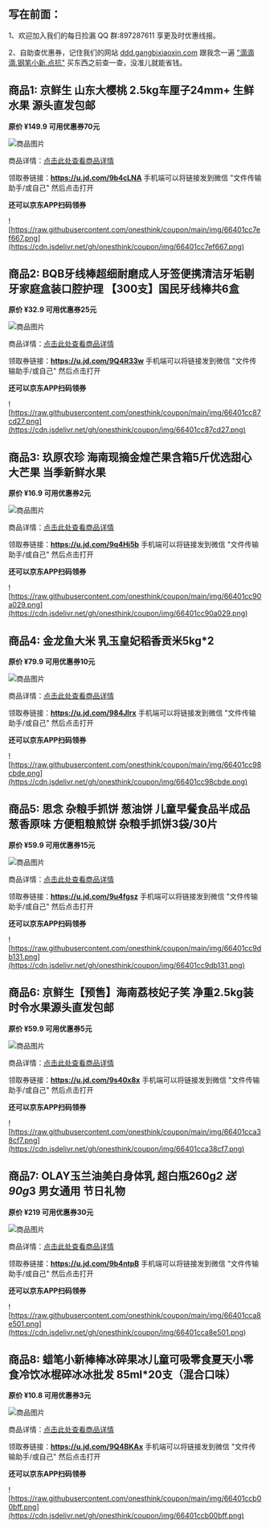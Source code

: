 ## 写在前面：

1、欢迎加入我们的每日捡漏 QQ 群:897287611 享更及时优惠线报。

2、自助查优惠券，记住我们的网站 [ddd.gangbixiaoxin.com](https://ddd.gangbixiaoxin.com) 跟我念一遍 ["滴滴滴.钢笔小新.点抗"](https://ddd.gangbixiaoxin.com) 买东西之前查一查，没准儿就能省钱。

## 商品1: 京鲜生 山东大樱桃 2.5kg车厘子24mm+ 生鲜水果 源头直发包邮

**原价 ¥149.9 可用优惠券70元**

![商品图片](http://img14.360buyimg.com/n1/jfs/t1/188820/35/45144/170134/663ca346Fe7d3ae22/1a13dc6c5542cb3e.jpg)

商品详情：[点击此处查看商品详情](https://union-click.jd.com/jdc?e=1003156031&amp;p=JF8BAQ8JK1olXDYCVV9cAE0UBmgLHV8lGVlaCgFtUQ5SQi0DBUVNGFJeSwUIFxlJX3EIGloUVQABUVleDk8IWipURmthHE9eL1lUWC5AfSpobll8WwN3BiA9BEcnAl8LGlsSVAAFUldYOEpHAj8JS1pFXDYCVG4LZksWAm4NHFIWWgMyVW5dDksTBmkOHFIXXA4EZF5VD3vArtfdkerA1b_WytaKsezCitPchdMlbTYBZF5cCUkXB2gJGVslbQYyV24DZkpEBWwKH1oWM1tEVxlYWwhIbWgIHFIXVAUyVl9cCkknM19zHghtXXJGCF0CbT92SGtzTjhqCURSLCgzWjNpVDljeF9zKG5gElwIYDxJM284)

领取券链接：**https://u.jd.com/9b4cLNA** 手机端可以将链接发到微信 "文件传输助手/或自己" 然后点击打开

**还可以京东APP扫码领券**

![https://raw.githubusercontent.com/onesthink/coupon/main/img/66401cc7ef667.png](https://cdn.jsdelivr.net/gh/onesthink/coupon/img/66401cc7ef667.png)

## 商品2: BQB牙线棒超细耐磨成人牙签便携清洁牙垢剔牙家庭盒装口腔护理 【300支】国民牙线棒共6盒

**原价 ¥32.9 可用优惠券25元**

![商品图片](http://img14.360buyimg.com/n1/jfs/t1/171253/26/41653/256996/65b37ef3Fb7a49825/51e250c667e767a1.jpg)

商品详情：[点击此处查看商品详情](https://union-click.jd.com/jdc?e=1003156031&amp;p=JF8BARoJK1olXwMEUVxaCk8eAl8IGlodXQ4BVl1ZAEkXA19MRANLAjZbERscSkAJHTdNTwcKBlMdBgABFksWAmcIE1gXXgIKVl5dFxJSXzI4Uj5ABEdpE0A_SQ9xBxwMWAJ8JXpmAlJROEonAG4IHFITWgALUW5cWEpHAj8JS1olXQYyFTBdCE0SBWYKEmsUbQYEVFpYDk0QCmYJH1klXQ4FZInwsJ6dsrqAoo-L1dG784vUtJ-Ji184K1glXQcDVl5ZD0oVA184G2sWbVhsVQ1bC08eBGZmRh0WGgNVCVozD0sfAm0AGWsXXAcAVm5tODR1eCt3UgBHDlEKFTwvXhV-VStSQAVPHmgAPzcuWwNUZwZNaAwdKQB1EQdtCHs)

领取券链接：**https://u.jd.com/9Q4R33w** 手机端可以将链接发到微信 "文件传输助手/或自己" 然后点击打开

**还可以京东APP扫码领券**

![https://raw.githubusercontent.com/onesthink/coupon/main/img/66401cc87cd27.png](https://cdn.jsdelivr.net/gh/onesthink/coupon/img/66401cc87cd27.png)

## 商品3: 玖原农珍 海南现摘金煌芒果含箱5斤优选甜心大芒果 当季新鲜水果

**原价 ¥16.9 可用优惠券2元**

![商品图片](http://img14.360buyimg.com/n1/jfs/t1/196853/19/35927/138446/64897b83Fd1c76bd0/9a64ea2567e62d69.jpg)

商品详情：[点击此处查看商品详情](https://union-click.jd.com/jdc?e=1003156031&amp;p=JF8BARIJK1olXwMEUFZcDk4SAV8IG18SWAIEVFhVD3tTXDdWRGtMGENDFlVDFhNSVzMXQA4KD1heSl5dDEwSB2kIHVMSQl9HCANtSQJLWmlSf1xwKxxwBwscYRNqa2dWTVcZbQcyV19dD0IRBGkBHmsUDQdSVQ5cWEonA284WjUVVAEHU1ptCXsXBW8MHl0TWg8KUl1ZOEsfBF_ftuPA17fX3OeJlsPAusjdkufBw44yZG5eOEsWAm0IH1wUXwYyZF5tC3tJbW5bHVgRXgQKOgMbCwwSVShJdVwVWg4EXFdtCkoWAW04K2ttA3t2PTchfU5eeS9hfCdvWVpyUioFU0h5AWoJRB9pDlZ_MRgbQz5QWRsPK1sl)

领取券链接：**https://u.jd.com/9q4Hi5b** 手机端可以将链接发到微信 "文件传输助手/或自己" 然后点击打开

**还可以京东APP扫码领券**

![https://raw.githubusercontent.com/onesthink/coupon/main/img/66401cc90a029.png](https://cdn.jsdelivr.net/gh/onesthink/coupon/img/66401cc90a029.png)

## 商品4: 金龙鱼大米 乳玉皇妃稻香贡米5kg*2

**原价 ¥79.9 可用优惠券10元**

![商品图片](http://img14.360buyimg.com/n1/jfs/t1/194020/30/45219/162754/663c66d9F245ca351/3fb044c97a9b86bf.jpg)

商品详情：[点击此处查看商品详情](https://union-click.jd.com/jdc?e=1003156031&amp;p=JF8BARsJK1olXwMEVFpdD0sUCl8IGlodXAMDU1tVAU8fB19MRANLAjZbERscSkAJHTdNTwcKBlMdBgABFksWAmcJHloSWA4LUFZZFxJSXzI4Rj9XLWZ9Bw44ADVTfycBfCVIFURQNFJROEonAG4IHFITWgALUW5cWEpHAj8JS1olXQYyFTBdCE8UCmcJHmsUbQYEVFpYDk0QC28JGF0lXQ4FZInwsJ6dsrqAoo-L1dG784vUtJ-Ji184K1glXQcDVl5ZD0oVA184G2sWbVhsVQ1bCkpEVz1mRh0WGgNbEx4zAEoTAG8KGFslXwcDVlxtOHtpQyt0UAhNNmF0UlwNDgkUfBh0YgdIX1tsVj04bhR3VxFwHiBpOn5rFz4GOEsn)

领取券链接：**https://u.jd.com/984Jlrx** 手机端可以将链接发到微信 "文件传输助手/或自己" 然后点击打开

**还可以京东APP扫码领券**

![https://raw.githubusercontent.com/onesthink/coupon/main/img/66401cc98cbde.png](https://cdn.jsdelivr.net/gh/onesthink/coupon/img/66401cc98cbde.png)

## 商品5: 思念 杂粮手抓饼 葱油饼 儿童早餐食品半成品 葱香原味 方便粗粮煎饼 杂粮手抓饼3袋/30片

**原价 ¥59.9 可用优惠券15元**

![商品图片](http://img14.360buyimg.com/n1/jfs/t1/247527/7/2548/210116/659ca681Fc3a5ccb7/ca749293a789f7b8.jpg)

商品详情：[点击此处查看商品详情](https://union-click.jd.com/jdc?e=1003156031&amp;p=JF8BARkJK1olXwMEUF9aDUgQCl8IGlodWQUEXVtbAU8UBl9MRANLAjZbERscSkAJHTdNTwcKBlMdBgABFksWAmcMGF0cWAALUF1YFxJSXzI4Yj9JNgZYNxg_ag8JWwZfYC1BVQQBElJROEonAG4IHFITWgALUW5cWEpHAj8JS1olXQYyFTBbDEwVAGo4GmsVWwYGUVhbD0MVAmYJK1sdWjbV-eaIgvrCi9bchdPC5KHX3eKJlsMnM18LK1sUXAQCUFlcCksnM284GGtLMwdRU1tUCEoVbTJOGBwQBlBHOlZcD0sfBWgKK1kUXAQAZG5tXBxxUzJ7GwNgB2FcCh49ektQRh94aD1zMwRDBDY0ThZiSy9BSwJdVX8GN25dOA)

领取券链接：**https://u.jd.com/9u4fgsz** 手机端可以将链接发到微信 "文件传输助手/或自己" 然后点击打开

**还可以京东APP扫码领券**

![https://raw.githubusercontent.com/onesthink/coupon/main/img/66401cc9db131.png](https://cdn.jsdelivr.net/gh/onesthink/coupon/img/66401cc9db131.png)

## 商品6: 京鲜生【预售】海南荔枝妃子笑 净重2.5kg装 时令水果源头直发包邮

**原价 ¥59.9 可用优惠券5元**

![商品图片](http://img14.360buyimg.com/n1/jfs/t1/221348/38/39525/250338/66306bf1F6a372060/e80e88a7a72e90c6.jpg)

商品详情：[点击此处查看商品详情](https://union-click.jd.com/jdc?e=1003156031&amp;p=JF8BARUJK1olXwMEUFZZCU0fBl8IGloUXw4CVFdaDkwnRzBQRQQlBENHFRxWFlVPRjtUBABAQlRcCEBdCUoWAWcIG1ISWwEdDRsBVXtQHRRXUyJmWGNlTiZecgBiAw5beSNlUQoyVW5eCUsQCmkPHVIQbQdSVQ5cWEpHAl8IG2tXM0RbFhUcSnsWM28OG18QWwAFXFtYDEknA2cPK4y45dOI5YvVsZ-Ji7ixvI6c4dKc3G5tOEgnA24JGVsRWgcAVG5tCHsUMzFmGggSWFIDUFkzVQ0URGpSQFt7VQcGUl1ZD0wnAW4JGVklbTZhUwQAVTZEQTJ6TCVMWXV9Kl8eaU1vUWxmGSV0J1Z2IzY8fxxuYjZ6Wg9DbQYy)

领取券链接：**https://u.jd.com/9s40x8x** 手机端可以将链接发到微信 "文件传输助手/或自己" 然后点击打开

**还可以京东APP扫码领券**

![https://raw.githubusercontent.com/onesthink/coupon/main/img/66401cca38cf7.png](https://cdn.jsdelivr.net/gh/onesthink/coupon/img/66401cca38cf7.png)

## 商品7: OLAY玉兰油美白身体乳 超白瓶260g*2 送 90g*3  男女通用  节日礼物

**原价 ¥219 可用优惠券30元**

![商品图片](http://img14.360buyimg.com/n1/jfs/t1/231772/9/17607/107739/663ee1e4Fdf2a4dab/157fc584e1c0ee0b.jpg)

商品详情：[点击此处查看商品详情](https://union-click.jd.com/jdc?e=1003156031&amp;p=JF8BARQJK1olXwMEVlteCEITC18IGloUWgIGXF9dDkknRzBQRQQlBENHFRxWFlVPRjtUBABAQlRcCEBdCUoWBGsME1oVWwQdDRsBVXtVHQtUaCx1FmNQTi40Ux5VRhxrRw91UQoyVW5eCUsQCmkPHVIQbQdSVQ5cWEpHAl8IG2tGM0dQBgUYUnsWM28OG18QWwAEVV5UD0knA2cPK4y45dOI5YvVsZ-Ji7ixvI6c4dKc3G5tOEgnA24JGVsRWgcAVG5tCHsUMzFmGggTXgQFAwwzVQ0URGpIEhN7WgYFUlpZCXsVAm4KGWslbXhCECIWWxN8ZBkOGTNuA1Z2IyIkXw1TdwEKeD5zAmZWKiZYTDVXZgl0EwAlXTY)

领取券链接：**https://u.jd.com/9b4ntpB** 手机端可以将链接发到微信 "文件传输助手/或自己" 然后点击打开

**还可以京东APP扫码领券**

![https://raw.githubusercontent.com/onesthink/coupon/main/img/66401cca8e501.png](https://cdn.jsdelivr.net/gh/onesthink/coupon/img/66401cca8e501.png)

## 商品8: 蜡笔小新棒棒冰碎果冰儿童可吸零食夏天小零食冷饮冰棍碎冰冰批发 85ml*20支（混合口味）

**原价 ¥10.8 可用优惠券3元**

![商品图片](http://img14.360buyimg.com/n1/jfs/t1/10740/27/16922/267470/62874d60Ebb083776/e94a56fc7171ab14.jpg)

商品详情：[点击此处查看商品详情](https://union-click.jd.com/jdc?e=1003156031&amp;p=JF8BARsJK1olXwMEUF9VDk8WBF8IGloRXgEBVFxYDkIfCl9MRANLAjZbERscSkAJHTdNTwcKBlMdBgABFksWAmsLHFgVXwMEXVZUFxJSXzI4R11RFH1lNCA4YEhhATptQyxNWUULAlJROEonAG4IHFITWgALUW5cWEpHAj8JS1olXQYyFTBdC0kRBmsNHmsUbQYEVFpYDk0RAm0BEl0lXQ4FZInwsJ6dsrqAoo-L1dG784vUtJ-Ji184K1glXQcDVl5ZD0oVA184G2sWbVhsVQ1bCkgXAWlmRh0WGgNBEV8zCkMeAmcOE1olXwcDVlxtOHt_UCwBcghAGEFlKAUZejMQejUKRwlWP21sVlZdXxJxZh8AcltCIVZ3Kx0AOEsn)

领取券链接：**https://u.jd.com/9Q4BKAx** 手机端可以将链接发到微信 "文件传输助手/或自己" 然后点击打开

**还可以京东APP扫码领券**

![https://raw.githubusercontent.com/onesthink/coupon/main/img/66401ccb00bff.png](https://cdn.jsdelivr.net/gh/onesthink/coupon/img/66401ccb00bff.png)

